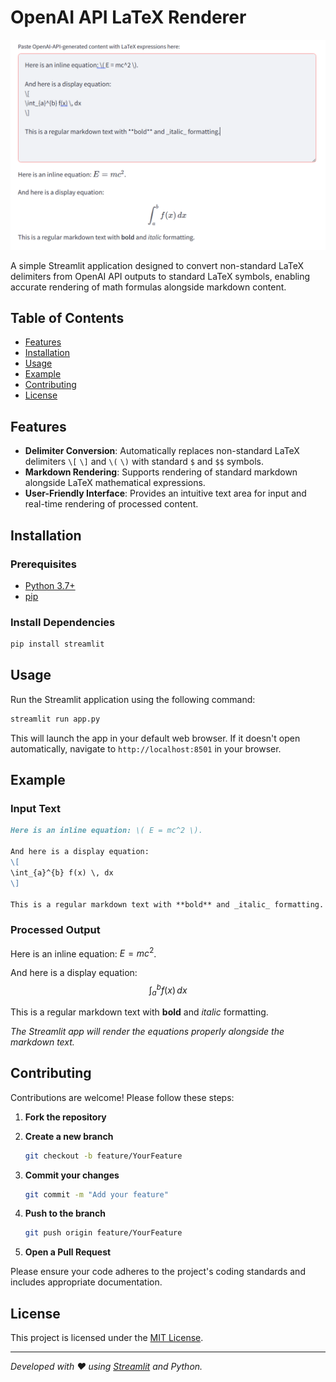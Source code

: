 # OpenAI API LaTeX Renderer

![App Demo](image/app_demo.png)

A simple Streamlit application designed to convert non-standard LaTeX delimiters from OpenAI API outputs to standard LaTeX symbols, enabling accurate rendering of math formulas alongside markdown content.

## Table of Contents

- [Features](#features)
- [Installation](#installation)
- [Usage](#usage)
- [Example](#example)
- [Contributing](#contributing)
- [License](#license)

## Features

- **Delimiter Conversion**: Automatically replaces non-standard LaTeX delimiters `\[` `\]` and `\(` `\)` with standard `$` and `$$` symbols.
- **Markdown Rendering**: Supports rendering of standard markdown alongside LaTeX mathematical expressions.
- **User-Friendly Interface**: Provides an intuitive text area for input and real-time rendering of processed content.

## Installation

### Prerequisites

- [Python 3.7+](https://www.python.org/downloads/)
- [pip](https://pip.pypa.io/en/stable/installation/)

### Install Dependencies

```bash
pip install streamlit
```

## Usage

Run the Streamlit application using the following command:

```bash
streamlit run app.py
```

This will launch the app in your default web browser. If it doesn't open automatically, navigate to `http://localhost:8501` in your browser.

## Example

### Input Text

```markdown
Here is an inline equation: \( E = mc^2 \).

And here is a display equation:
\[
\int_{a}^{b} f(x) \, dx
\]

This is a regular markdown text with **bold** and _italic_ formatting.
```

### Processed Output

Here is an inline equation: $E = mc^2$.

And here is a display equation:
$$\int_{a}^{b} f(x) \, dx$$

This is a regular markdown text with **bold** and _italic_ formatting.

*The Streamlit app will render the equations properly alongside the markdown text.*

## Contributing

Contributions are welcome! Please follow these steps:

1. **Fork the repository**
2. **Create a new branch**

   ```bash
   git checkout -b feature/YourFeature
   ```

3. **Commit your changes**

   ```bash
   git commit -m "Add your feature"
   ```

4. **Push to the branch**

   ```bash
   git push origin feature/YourFeature
   ```

5. **Open a Pull Request**

Please ensure your code adheres to the project's coding standards and includes appropriate documentation.

## License

This project is licensed under the [MIT License](LICENSE).

---

*Developed with ❤️ using [Streamlit](https://streamlit.io/) and Python.*
